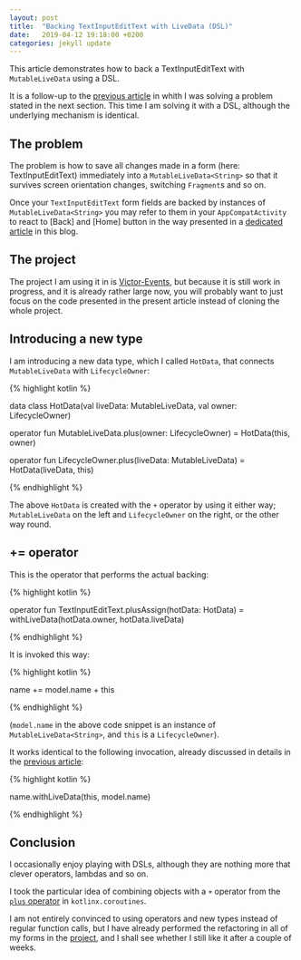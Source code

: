 ```yaml
---
layout: post
title:  "Backing TextInputEditText with LiveData (DSL)"
date:   2019-04-12 19:18:00 +0200
categories: jekyll update
---
```


This article demonstrates how to back a TextInputEditText with `MutableLiveData` using a DSL.

It is a follow-up to the [previous article][previous-article] in whith I was solving a problem stated in the next section. This time I am solving it with a DSL, although the underlying mechanism is identical.

## The problem

The problem is how to save all changes made in a form (here: TextInputEditText) immediately into a `MutableLiveData<String>` so that it survives screen orientation changes, switching `Fragment`s and so on.

Once your `TextInputEditText` form fields are backed by instances of `MutableLiveData<String>` you may refer to them in your `AppCompatActivity` to react to [Back] and [Home] button in the way presented in a [dedicated article][back-home] in this blog.

## The project

The project I am using it in is [Victor-Events][victor-events], but because it is still work in progress, and it is already rather large now, you will probably want to just focus on the code presented in the present article instead of cloning the whole project.

## Introducing a new type

I am introducing a new data type, which I called `HotData`, that connects `MutableLiveData` with `LifecycleOwner`:

{% highlight kotlin %}

data class HotData<T>(val liveData: MutableLiveData<T>, val owner: LifecycleOwner)

operator fun <T> MutableLiveData<T>.plus(owner: LifecycleOwner) = HotData(this, owner)

operator fun <T> LifecycleOwner.plus(liveData: MutableLiveData<T>) = HotData(liveData, this)

{% endhighlight %}

The above `HotData` is created with the `+` operator by using it either way; `MutableLiveData` on the left and `LifecycleOwner` on the right, or the other way round.

## += operator

This is the operator that performs the actual backing:

{% highlight kotlin %}

operator fun TextInputEditText.plusAssign(hotData: HotData<String>) = withLiveData(hotData.owner, hotData.liveData)

{% endhighlight %}

It is invoked this way:

{% highlight kotlin %}

name += model.name + this

{% endhighlight %}

(`model.name` in the above code snippet is an instance of `MutableLiveData<String>`, and `this` is a `LifecycleOwner`).

It works identical to the following invocation, already discussed in details in the [previous article][previous-article]:

{% highlight kotlin %}

name.withLiveData(this, model.name)

{% endhighlight %}

## Conclusion

I occasionally enjoy playing with DSLs, although they are nothing more that clever operators, lambdas and so on.

I took the particular idea of combining objects with a `+` operator from the [`plus` operator][plus] in `kotlinx.coroutines`.

I am not entirely convinced to using operators and new types instead of regular function calls, but I have already performed the refactoring in all of my forms in the [project][victor-events], and I shall see whether I still like it after a couple of weeks.

[previous-article]: https://syrop.github.io/jekyll/update/2019/01/17/TextInputEditText-and-LiveData.html
[back-home]: https://syrop.github.io/jekyll/update/2019/04/11/backhome.html
[victor-events]: https://github.com/syrop/Victor-Events
[plus]: https://kotlin.github.io/kotlinx.coroutines/kotlinx-coroutines-core/kotlinx.coroutines/plus.html

